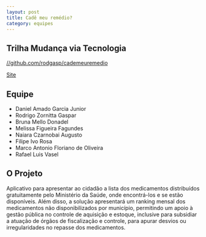 ```yaml
---
layout: post
title: Cadê meu remédio?
category: equipes
---
```


## Trilha Mudança via Tecnologia

[//github.com/rodgasp/cademeuremedio](https://github.com/rodgasp/cademeuremedio)

[Site](www.cademeuremedio.com.br)

## Equipe

*	Daniel Amado Garcia Junior
*	Rodrigo Zornitta Gaspar
*	Bruna Mello Donadel
*	Melissa Figueira Fagundes
*	Naiara Czarnobai Augusto
*	Filipe Ivo Rosa
*	Marco Antonio Floriano de Oliveira
*	Rafael Luis Vasel

## O Projeto

Aplicativo para apresentar ao cidadão a lista dos medicamentos distribuídos gratuitamente pelo Ministério da Saúde, onde encontrá-los e se estão disponíveis. Além disso, a solução apresentará um ranking mensal dos medicamentos não disponibilizados por município, permitindo um apoio à gestão pública no controle de aquisição e estoque, inclusive para subsidiar a atuação de órgãos de fiscalização e controle, para apurar desvios ou irregularidades no repasse dos medicamentos.
